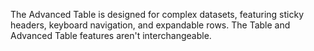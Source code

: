 The Advanced Table is designed for complex datasets, featuring sticky headers, keyboard navigation, and expandable rows. The Table and Advanced Table features aren't interchangeable.